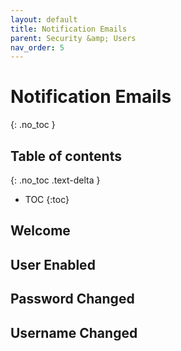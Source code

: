 ```yaml
---
layout: default
title: Notification Emails
parent: Security &amp; Users
nav_order: 5
---
```

# Notification Emails
{: .no_toc }

## Table of contents
{: .no_toc .text-delta }

* TOC
{:toc}

## Welcome

## User Enabled

## Password Changed

## Username Changed